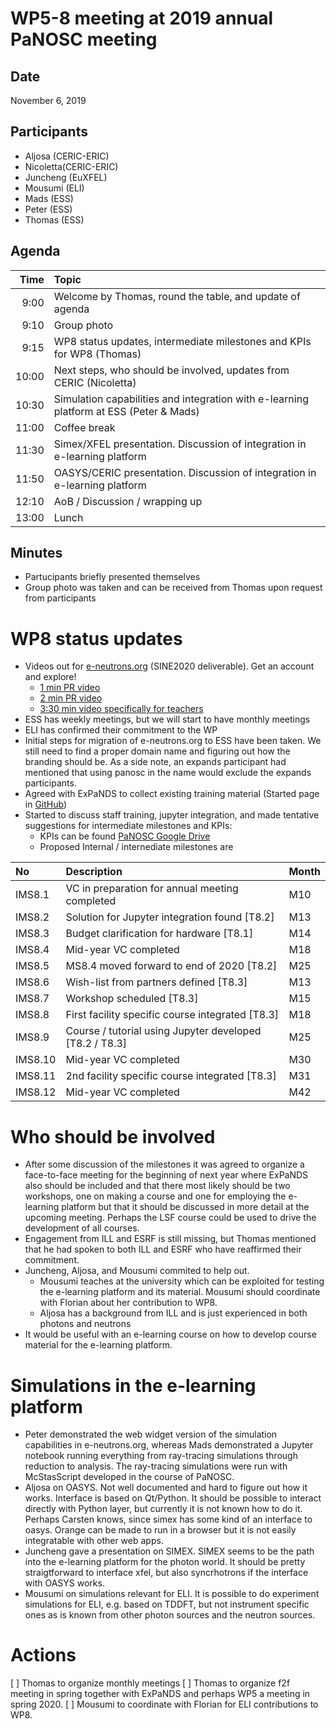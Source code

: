 WP5-8 meeting at 2019 annual PaNOSC meeting
===========================================

Date
----
November 6, 2019


Participants
------------
* Aljosa (CERIC-ERIC) 
* Nicoletta(CERIC-ERIC)
* Juncheng (EuXFEL)
* Mousumi (ELI)
* Mads  (ESS)
* Peter (ESS)
* Thomas (ESS)

Agenda
------

| Time | Topic |
|------:| :----|
|  9:00 | Welcome by Thomas, round the table, and update of agenda |
|  9:10 | Group photo |
|  9:15 | WP8 status updates, intermediate milestones and KPIs for WP8 (Thomas)
| 10:00 | Next steps, who should be involved, updates from CERIC (Nicoletta) |
| 10:30 | Simulation capabilities and integration with e-learning platform at ESS (Peter & Mads) |
| 11:00 | Coffee break | 
| 11:30 | Simex/XFEL presentation. Discussion of integration in e-learning platform |
| 11:50 | OASYS/CERIC presentation. Discussion of integration in e-learning platform  |
| 12:10 | AoB / Discussion / wrapping up
| 13:00 | Lunch |



Minutes
-------
* Partucipants briefly presented themselves
* Group photo was taken and can be received from Thomas upon request from participants

WP8 status updates
==================
* Videos out for [e-neutrons.org](e-neutrons.org) (SINE2020 deliverable). Get an account and explore! 
   * [1 min PR video](https://www.youtube.com/watch?v=F0AEQBBbMgo&feature=youtu.be)
   * [2 min PR video](https://www.youtube.com/watch?v=LvRVnPoAkNs&feature=youtu.be)
   * [3:30 min video specifically for teachers](https://www.youtube.com/watch?v=1rTXrTttScE&feature=youtu.be)
* ESS has weekly meetings, but we will start to have monthly meetings
* ELI has confirmed their commitment to the WP
* Initial steps for migration of e-neutrons.org to ESS have been taken. We still need to find a proper domain name and figuring out how the branding should be. As a side note, an expands participant had mentioned that using panosc in the name would exclude the expands participants.
* Agreed with ExPaNDS to collect existing training material (Started page in [GitHub](https://github.com/panosc-eu/panosc/blob/master/Work%20Packages/WP8%20User%20Training/TrainingMaterials/urls.md))
* Started to discuss staff training, jupyter integration, and made tentative suggestions for intermediate milestones and KPIs:
   * KPIs can be found [PaNOSC Google Drive](https://docs.google.com/spreadsheets/d/1iivsvBrix4v6lmC2U3sOC6YEXFeY0JzXHTM9QQQZwiY/edit#gid=0)
   * Proposed Internal / internediate milestones are
   
|No|Description| Month |
|:-|:-|:-|
|IMS8.1 | VC in preparation for annual meeting completed | M10 |
|IMS8.2 | Solution for Jupyter integration found [T8.2]  | M13 |
|IMS8.3 | Budget clarification for hardware [T8.1]       | M14 |
|IMS8.4 | Mid-year VC completed                          | M18 |
|IMS8.5 | MS8.4 moved forward to end of 2020 [T8.2]      | M25 |
|IMS8.6 | Wish-list from partners defined [T8.3]         | M13 |
|IMS8.7 | Workshop scheduled [T8.3]                      | M15 |
|IMS8.8 | First facility specific course integrated [T8.3] | M18 |
|IMS8.9 | Course / tutorial using Jupyter developed [T8.2 / T8.3] | M25 |
|IMS8.10 | Mid-year VC completed  | M30 |
|IMS8.11 | 2nd facility specific course integrated [T8.3] | M31 |
|IMS8.12 |  Mid-year VC completed | M42 |

Who should be involved
======================
   * After some discussion of the milestones it was agreed to organize a face-to-face meeting for the beginning of next year where ExPaNDS also should be included and that there most likely should be two workshops, one on making a course and one for employing the e-learning platform but that it should be discussed in more detail at the upcoming meeting. Perhaps the LSF course could be used to drive the development of all courses.
   * Engagement from ILL and ESRF is still missing, but Thomas mentioned that he had spoken to both ILL and ESRF who have reaffirmed their commitment. 
   * Juncheng, Aljosa, and Mousumi commited to help out. 
      * Mousumi teaches at the university which can be exploited for testing the e-learning platform and its material. Mousumi should coordinate with Florian about her contribution to WP8.
      * Aljosa has a background from ILL and is just experienced in both photons and neutrons
   * It would be useful with an e-learning course on how to develop course material for the e-learning platform.
   
   
   Simulations in the e-learning platform
   ======================================
   * Peter demonstrated the web widget version of the simulation capabilities in e-neutrons.org, whereas Mads demonstrated a Jupyter notebook running everything from ray-tracing simulations through reduction to analysis. The ray-tracing simulations were run with McStasScript developed in the course of PaNOSC.
   * Aljosa on OASYS. Not well documented and hard to figure out how it works. Interface is based on Qt/Python. It should be possible to interact directly with Python layer, but currently it is not known how to do it. Perhaps Carsten knows, since simex has some kind of an interface to oasys. Orange can be made to run in a browser but it is not easily integratable with other web apps.
   * Juncheng gave a presentation on SIMEX. SIMEX seems to be the path into the e-learning platform for the photon world. It should be pretty straigtforward to interface xfel, but also syncrhotrons if the interface with OASYS works.
   * Mousumi on simulations relevant for ELI. It is possible to do experiment simulations for ELI, e.g. based on TDDFT, but not instrument specific ones as is known from other photon sources and the neutron sources.
   
   
 Actions
 =======
 
 [ ] Thomas to organize monthly meetings
 [ ] Thomas to organize f2f meeting in spring together with ExPaNDS and perhaps WP5 a meeting in spring 2020.
 [ ] Mousumi to coordinate with Florian for ELI contributions to WP8.
   
   



